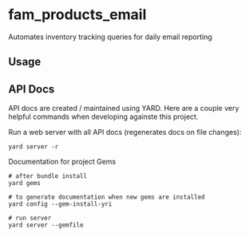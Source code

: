 # fam_products_email
Automates inventory tracking queries for daily email reporting

## Usage

## API Docs

API docs are created / maintained using YARD. Here are a couple very helpful
commands when developing againste this project.

Run a web server with all API docs (regenerates docs on file changes):
```shell
yard server -r
```

Documentation for project Gems

```shell
# after bundle install
yard gems

# to generate documentation when new gems are installed
yard config --gem-install-yri

# run server
yard server --gemfile
```
